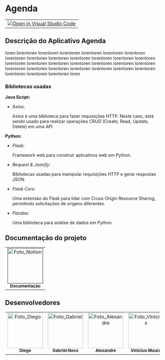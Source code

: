 # Agenda
<table>
<tr>
    <td align="center">
        <a href="">
        <img src="https://classroom.github.com/assets/open-in-vscode-718a45dd9cf7e7f842a935f5ebbe5719a5e09af4491e668f4dbf3b35d5cca122.svg" alt="Open in Visual Studio Code">
        </a>
    </td>
</tr>
</table>

## **Descrição do Aplicativo Agenda**

loren lorenloren lorenloren lorenloren lorenloren lorenloren lorenloren lorenloren lorenloren lorenloren lorenloren lorenloren lorenloren lorenloren lorenloren lorenloren lorenloren lorenloren lorenloren lorenloren lorenloren lorenloren lorenloren lorenloren lorenloren lorenloren lorenloren lorenloren lorenloren lorenloren lorenloren loren

### Bibliotecas usadas

**Java Script:**

- Axios:
    
    Axios é uma biblioteca para fazer requisições HTTP. Neste caso, está sendo usado para realizar operações CRUD (Create, Read, Update, Delete) em uma API
    

**Python:**

- *Flask:*
    
    Framework web para construir aplicativos web em Python.
    
- *Request & Jsonify:*
    
    Bibliotecas usadas para manipular requisições HTTP e gerar respostas JSON.
    
- *Flask Cors:*
    
    Uma extensão do Flask para lidar com Cross-Origin Resource Sharing, permitindo solicitações de origens diferentes.
    
- *Pandas:*
    
    Uma biblioteca para análise de dados em Python.

## Documentação do projeto
<div align="center">
    <table>
    <tr>
        <td align="center" >
        <a href="">
            <img src="https://upload.wikimedia.org/wikipedia/commons/4/45/Notion_app_logo.png" width="115px;" alt="Foto_Notion"/><br>
            <sub>
            <b>Documentação</b>
            </sub>
        </a>
        </td>
    </tr>
    </table>
</div>


## Desenvolvedores

<div align="center">
    <table>
    <tr>
        <td align="center" >
        <a href="https://github.com/diegorkkj">
            <img src="https://avatars.githubusercontent.com/diegorkkj" width="115px;" alt="Foto_Diego"/><br>
            <sub>
            <b>Diego</b>
            </sub>
        </a>
        </td>
        <td align="center">
        <a href="https://github.com/1GabsFps">
            <img src="https://avatars.githubusercontent.com/1GabsFps" width="115px;" alt="Foto_Gabriel"/><br>
            <sub>
            <b>Gabriel Neco</b>
            </sub>
        </a>
        </td>
        <td align="center">
        <a href="https://github.com/Vitrolaaotn">
            <img src="https://avatars.githubusercontent.com/Vitrolaaotn" width="115px;" alt="Foto_Alexandre"/><br>
            <sub>
            <b>Alexandre</b>
            </sub>
        </a>
        </td>
        <td align="center">
        <a href="https://github.com/s4muraii">
            <img src="https://avatars.githubusercontent.com/s4muraii" width="115px;" alt="Foto_Vinicius"/><br>
            <sub>
            <b>Vinicius Moura</b>
            </sub>
        </a>
        </td>
        <td align="center">
        <a href="https://github.com/japiinhaa">
            <img src="https://avatars.githubusercontent.com/Japiinhaa" width="115px;" alt="Foto_Vitor"/><br>
            <sub>
            <b>Vitor</b>
            </sub>
        </a>
        </td>
        <td align="center">
        <a href="https://github.com/pablo11-dev">
            <img src="https://avatars.githubusercontent.com/pablo11-dev" width="115px;" alt="Foto_Pablo"/><br>
            <sub>
            <b>Pablo</b>
            </sub>
        </a>
        </td>
    </tr>
    </table>
</div>
